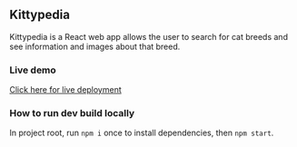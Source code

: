 ## Kittypedia

Kittypedia is a React web app allows the user to search for cat breeds and see information and images about that breed.
### Live demo
[Click here for live deployment](https://kittypedia-qkfybyatae.now.sh)
### How to run dev build locally
In project root, run `npm i` once to install dependencies, then `npm start`.
